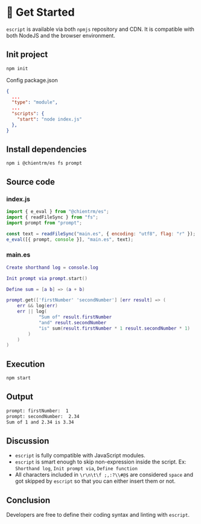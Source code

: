 # :bullettrain_side: Get Started

`escript` is available via both `npmjs` repository and CDN. It is compatible with both NodeJS and the browser environment.

## Init project

```sh
npm init
```

Config package.json

```json
{
  ...
  "type": "module",
  ...
  "scripts": {
    "start": "node index.js"
  },
}
```

## Install dependencies

```
npm i @chientrm/es fs prompt
```

## Source code

### index.js

```js
import { e_eval } from "@chientrm/es";
import { readFileSync } from "fs";
import prompt from "prompt";

const text = readFileSync("main.es", { encoding: "utf8", flag: "r" });
e_eval([{ prompt, console }], "main.es", text);
```

### main.es

```lua
Create shorthand log = console.log

Init prompt via prompt.start()

Define sum = [a b] => (a + b)

prompt.get(['firstNumber' 'secondNumber'] [err result] => (
    err && log(err)
    err || log(
            "Sum of" result.firstNumber
            "and" result.secondNumber
            "is" sum(result.firstNumber * 1 result.secondNumber * 1)
        )
    )
)
```

## Execution

```sh
npm start
```

## Output

```sh
prompt: firstNumber:  1
prompt: secondNumber:  2.34
Sum of 1 and 2.34 is 3.34
```

## Discussion

- `escript` is fully compatible with JavaScript modules.
- `escript` is smart enough to skip non-expression inside the script. Ex: `Shorthand log`, `Init prompt via`, `Define function`
- All characters included in `\r\n\t\f ;,:?\\#@$` are considered `space` and got skipped by `escript` so that you can either insert them or not.

## Conclusion

Developers are free to define their coding syntax and linting with `escript`.
